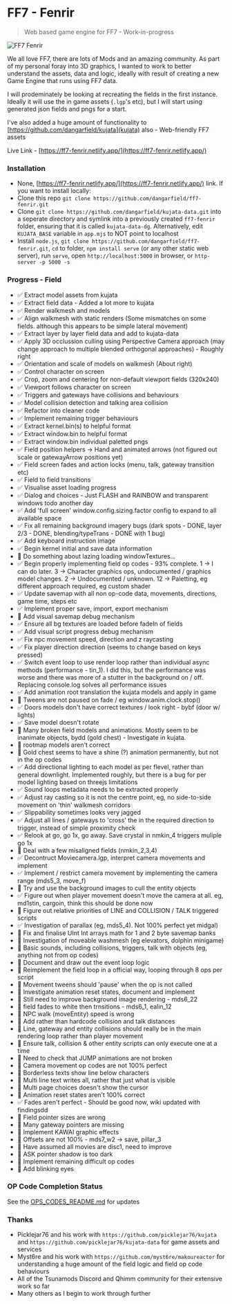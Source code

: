 # FF7 - Fenrir
> Web based game engine for FF7 - Work-in-progress

![FF7 Fenrir](https://i.ibb.co/bdNzhtR/good.png)

We all love FF7, there are lots of Mods and an amazing community. As part of my personal foray into 3D graphics, I wanted to work to better understand the assets, data and logic, ideally with result of creating a new Game Engine that runs using FF7 data.

I will prodeminately be looking at recreating the fields in the first instance. Ideally it will use the in game assets (`.lgp`'s etc), but I will start using generated json fields and pngs for a start.

I've also added a huge amount of functionality to [https://github.com/dangarfield/kujata](kujata) also - Web-friendly FF7 assets

Live Link - [https://ff7-fenrir.netlify.app/](https://ff7-fenrir.netlify.app/)

### Installation
- None, [https://ff7-fenrir.netlify.app/](https://ff7-fenrir.netlify.app/) link. If you want to install locally:
- Clone this repo `git clone https://github.com/dangarfield/ff7-fenrir.git`
- Clone `git clone https://github.com/dangarfield/kujata-data.git` into a seperate directory and symlink into a previously created `ff7-fenrir` folder, ensuring that it is called `kujata-data-dg`. Alternatively, edit `KUJATA_BASE` variable in `app.mjs` to NOT point to localhost
- Install `node.js`, `git clone https://github.com/dangarfield/ff7-fenrir.git`, `cd` to folder, `npm install serve` (or any other static web server), run `serve`, open `http://localhost:5000` in browser, or `http-server -p 5000 -s`

### Progress - Field
- :white_check_mark: Extract model assets from kujata
- :white_check_mark: Extract field data - Added a lot more to kujata
- :white_check_mark: Render walkmesh and models
- :white_check_mark: Align walkmesh with static renders (Some mismatches on some fields. although this appears to be simple lateral movement)
- :white_check_mark: Extract layer by layer field data and add to kujata-data
- :white_check_mark: Apply 3D occlussion culling using Perspective Camera approach (may change approach to multiple blended orthogonal approaches) - Roughly right
- :white_check_mark: Orientation and scale of models on walkmesh (About right)
- :white_check_mark: Control character on screen
- :white_check_mark: Crop, zoom and centering for non-default viewport fields (320x240)
- :white_check_mark: Viewport follows character on screen
- :white_check_mark: Triggers and gateways have collisions and behaviours
- :white_check_mark: Model collision detection and talking area collision
- :white_check_mark: Refactor into cleaner code
- :white_check_mark: Implement remaining trigger behaviours
- :white_check_mark: Extract kernel.bin(s) to helpful format
- :white_check_mark: Extract window.bin to helpful format
- :white_check_mark: Extract window.bin individual paletted pngs
- :white_check_mark: Field position helpers -> Hand and animated arrows (not figured out scale or gatewayArrow positions yet)
- :white_check_mark: Field screen fades and action locks (menu, talk, gateway transition etc)
- :white_check_mark: Field to field transitions
- :white_check_mark: Visualise asset loading progress
- :white_check_mark: Dialog and choices - Just FLASH and RAINBOW and transparent windows todo another day
- :white_check_mark: Add 'full screen' window.config.sizing.factor config to expand to all available space
- :white_check_mark: Fix all remaining background imagery bugs (dark spots - DONE, layer 2/3 - DONE, blending/typeTrans - DONE with 1 bug)
- :white_check_mark: Add keyboard instruction image
- :white_check_mark: Begin kernel initial and save data information
- :black_square_button: Do something about lazing loading windowTextures...
- :white_check_mark: Begin properly implementing field op codes - 93% complete. 1 -> I can do later. 3 -> Character graphics ops, undocumented / graphics model changes. 2 -> Undocumented / unknown. 12 -> Paletting, eg different approach required, eg custom shader
- :white_check_mark: Update savemap with all non op-code data, movements, directions, game time, steps etc
- :white_check_mark: Implement proper save, import, export mechanism
- :black_square_button: Add visual savemap debug mechanism
- :white_check_mark: Ensure all bg textures are loaded before fadeIn of fields
- :white_check_mark: Add visual script progress debug mechanism
- :white_check_mark: Fix npc movement speed, direction and z raycasting
- :white_check_mark: Fix player direction direction (seems to change based on keys pressed)
- :white_check_mark: Switch event loop to use render loop rather than individual async methods (performance - tin_1). I did this, but the performance was worse and there was more of a stutter in the background on / off. Replacing console.log solves all performance issues
- :white_check_mark: Add animation root translation the kujata models and apply in game
- :black_square_button: Tweens are not paused on fade / eg window.anim.clock.stop()
- :white_check_mark: Doors models don't have correct textures / look right - bybf (door w/ lights)
- :white_check_mark: Save model doesn't rotate
- :black_square_button: Many broken field models and animations. Mostly seem to be inanimate objects, bydd (gold chest) - Investigate in kujata.
- :black_square_button: rootmap models aren't correct
- :black_square_button: Gold chest seems to have a shine (?) animation permanently, but not in the op codes 
- :white_check_mark: Add directional lighting to each model as per flevel, rather than general downlight. Implemented roughly, but there is a bug for per model lighting based on threejs limitations
- :white_check_mark: Sound loops metadata needs to be extracted properly
- :white_check_mark: Adjust ray casting so it is not the centre point, eg, no side-to-side movement on 'thin' walkmesh corridors
- :white_check_mark: Slippability sometimes looks very jagged
- :white_check_mark: Adjust all lines / gateways to 'cross' the in the required direction to trigger, instead of simple proximity check
- :white_check_mark: Relook at go, go 1x, go away. Save crystal in nmkin_4 triggers muliple go 1x
- :black_square_button: Deal with a few misaligned fields (nmkin_2,3,4)
- :white_check_mark: Decontruct Moviecamera.lgp, interpret camera movements and implement
- :white_check_mark: Implement / restrict camera movement by implementing the camera range (mds5_3, move_f)
- :black_square_button: Try and use the background images to cull the entity objects
- :white_check_mark: Figure out when player movement doesn't move the camera at all. eg, md1stin, cargoin, think this should be done now
- :black_square_button: Figure out relative priorities of LINE and COLLISION / TALK triggered scripts
- :white_check_mark: Investigation of parallax (eg, mds5_4). Not 100% perfect yet midgal)
- :black_square_button: Fix and finalise UInt Int arrays math for 1 and 2 byte savemap banks
- :black_square_button: Investigation of moveable washmesh (eg elevators, dolphin minigame)
- :black_square_button: Basic sounds, including collisions, triggers, talk with objects (eg, anything not from op codes)
- :black_square_button: Document and draw out the event loop logic
- :black_square_button: Reimplement the field loop in a official way, looping through 8 ops per script
- :black_square_button: Movement tweens should 'pause' when the op is not called
- :black_square_button: Investigate animation reset states, document and implement
- :black_square_button: Still need to improve background image rendering - mds6_22
- :black_square_button: field fades to white then trnsitions - mds6_1, ealin_12
- :black_square_button: NPC walk (moveEntity) speed is wrong
- :black_square_button: Add rather than hardcode collision and talk distances
- :black_square_button: Line, gateway and entity collisions should really be in the main rendering loop rather than player movement
- :black_square_button: Ensure talk, collision & other entity scripts can only execute one at a time
- :black_square_button: Need to check that JUMP animations are not broken
- :black_square_button: Camera movement op codes are not 100% perfect
- :black_square_button: Borderless texts show line below characters
- :black_square_button: Multi line text writes all, rather that just what is visible
- :black_square_button: Multi page choices doesn't show the cursor
- :black_square_button: Animation reset states aren't 100% correct
- :white_check_mark: Fades aren't perfect - Should be good now, wiki updated with findingsdd
- :black_square_button: Field pointer sizes are wrong
- :black_square_button: Many gateway pointers are missing
- :black_square_button: Implement KAWAI graphic effects
- :black_square_button: Offsets are not 100% - mds7_w2 -> save, pillar_3
- :black_square_button: Have assumed all movies are disc1, need to improve
- :black_square_button: ASK pointer shadow is too dark
- :black_square_button: Implement remaining difficult op codes
- :black_square_button: Add blinking eyes

### OP Code Completion Status
See the [OPS_CODES_README.md](https://github.com/dangarfield/ff7-fenrir/blob/master/OPS_CODES_README.md) for updates


### Thanks
- Picklejar76 and his work with `https://github.com/picklejar76/kujata` and `https://github.com/picklejar76/kujata-data` for game assets and services
- Myst6re and his work with `https://github.com/myst6re/makoureactor` for understanding a huge amount of the field logic and field op code behaviours
- All of the Tsunamods Discord and Qhimm community for their extensive work so far
- Many others as I begin to work through further